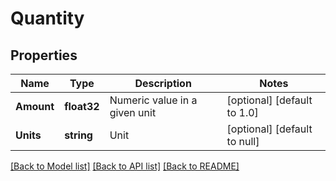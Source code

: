# Quantity

## Properties
Name | Type | Description | Notes
------------ | ------------- | ------------- | -------------
**Amount** | **float32** | Numeric value in a given unit | [optional] [default to 1.0]
**Units** | **string** | Unit | [optional] [default to null]

[[Back to Model list]](../README.md#documentation-for-models) [[Back to API list]](../README.md#documentation-for-api-endpoints) [[Back to README]](../README.md)


